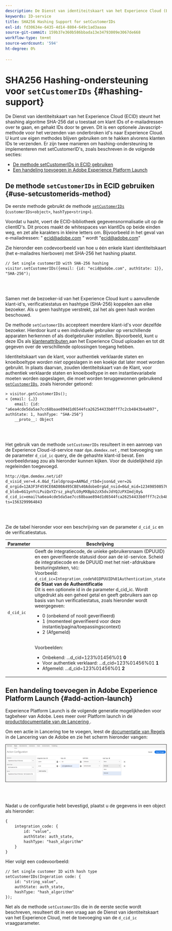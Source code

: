 ```yaml
---
description: De Dienst van identiteitskaart van het Experience Cloud (ECID) steunt het shashing algoritme SHA-256 dat u toestaat om klant IDs of e-mailadressen over te gaan, en gehakt IDs door te geven. Dit is een optionele Javascript-methode voor het verzenden van onderbroken id's naar Experience Cloud. U kunt uw eigen methodes blijven gebruiken om te hakken alvorens klanten IDs te verzenden.
keywords: ID-service
title: SHA256 Hashing Support for setCustomerIDs
exl-id: fd30634e-6435-4d14-8804-649c1ad3aaaa
source-git-commit: 159b37e360b586bbada13e34793009e3067de668
workflow-type: tm+mt
source-wordcount: '594'
ht-degree: 0%

---
```


# SHA256 Hashing-ondersteuning voor `setCustomerIDs` {#hashing-support}

De Dienst van identiteitskaart van het Experience Cloud (ECID) steunt het shashing algoritme SHA-256 dat u toestaat om klant IDs of e-mailadressen over te gaan, en gehakt IDs door te geven. Dit is een optionele Javascript-methode voor het verzenden van onderbroken id&#39;s naar Experience Cloud. U kunt uw eigen methodes blijven gebruiken om te hakken alvorens klanten IDs te verzenden.
Er zijn twee manieren om hashing-ondersteuning te implementeren met setCustomerID&#39;s, zoals beschreven in de volgende secties:

* [De methode setCustomerIDs in ECID gebruiken](/help/reference/hashing-support.md#use-setcustomerids-method)
* [Een handeling toevoegen in Adobe Experience Platform Launch](/help/reference/hashing-support.md#add-action-launch)

## De methode `setCustomerIDs` in ECID gebruiken {#use-setcustomerids-method}

De eerste methode gebruikt de methode [`setCustomerIDs`](/help/library/get-set/setcustomerids.md) (`customerIDs<object>`, `hashType<string>`).

Voordat u hasht, voert de ECID-bibliotheek gegevensnormalisatie uit op de clientID&#39;s. Dit proces maakt de whitespaces van klantIDs op beide einden weg, en zet alle karakters in kleine letters om. Bijvoorbeeld in het geval van e-mailadressen: &quot; ecid@adobe.com &quot; wordt &quot;ecid@adobe.com&quot;

Zie hieronder een codevoorbeeld van hoe u één enkele klant identiteitskaart (het e-mailadres hierboven) met SHA-256 het hashing plaatst.

```
// Set single customerID with SHA-256 hashing
visitor.setCustomerIDs({email: {id: "ecid@adobe.com", authState: 1}}, "SHA-256");
```

<br> 

Samen met de bezoeker-id van het Experience Cloud kunt u aanvullende klant-id&#39;s, verificatiestatus en hashtype (SHA-256) koppelen aan elke bezoeker. Als u geen hashtype verstrekt, zal het als geen hash worden beschouwd.

De methode `setCustomerIDs` accepteert meerdere klant-id&#39;s voor dezelfde bezoeker. Hierdoor kunt u een individuele gebruiker op verschillende apparaten herkennen of als doelgebruiker instellen. Bijvoorbeeld, kunt u deze IDs als [ klantenattributen ](https://experienceleague.adobe.com/docs/core-services/interface/customer-attributes/attributes.html?lang=nl-NL) aan het Experience Cloud uploaden en tot dit gegeven over de verschillende oplossingen toegang hebben.

Identiteitskaart van de klant, voor authentiek verklaarde staten en knoeiboeltype *worden niet* opgeslagen in een koekje dat later moet worden gebruikt. In plaats daarvan, zouden identiteitskaart van de Klant, voor authentiek verklaarde staten en knoeiboeltype in een instantievariabele moeten worden opgeslagen, die moet worden teruggewonnen gebruikend [`getCustomerIDs`](/help/library/get-set/getcustomerids.md), zoals hieronder getoond:

```
> visitor.getCustomerIDs();
< {email: {…}}
    email: {id: "a6ea4cde5da5ae7cc68baae894d1d6544fca26254433b0fff7c2cb4843b4a097", authState: 1, hashType: "SHA-256"}
    __proto__: Object
```

<br> 

Het gebruik van de methode `setCustomerIDs` resulteert in een aanroep van de Experience Cloud-id-service naar `dpm.demdex.net` , met toevoeging van de parameter `d_cid_ic` query, die de gehashte klant-id bevat. Een voorbeeldvraag zou als hieronder kunnen kijken. Voor de duidelijkheid zijn regeleinden toegevoegd.

```
http://dpm.demdex.net/id?d_visid_ver=4.4.0&d_fieldgroup=AAM&d_rtbd=json&d_ver=2&
d_orgid=12A3F3F459CE0AD80A495CBE%40AdobeOrg&d_nsid=0&d_mid=12349850857640731290890207735189050123&
d_blob=6G1ynYcLPuiQxYZrsz_pkqfLG9yMXBpb2zX5dvJdYQJzPXImdj0y&
d_cid_ic=email%a6ea4cde5da5ae7cc68baae894d1d6544fca26254433b0fff7c2cb4843b4a097%011&
ts=1563299964843
```

<br> 

Zie de tabel hieronder voor een beschrijving van de parameter `d_cid_ic` en de verificatiestatus.

| Parameter | Beschrijving |
|------------|----------|
| `d_cid_ic` | Geeft de integratiecode, de unieke gebruikersnaam (DPUUID) en een geverifieerde statusid door aan de id-service. Scheid de integratiecode en de DPUUID met het niet-afdrukbare besturingsteken, <code>%01</code>: <br> Voorbeeld: <code> d_cid_ic=Integration_code%01DPUUID%01Authentication_state</code> <br> <b> de Staat van de Authentificatie </b> <br> Dit is een optionele id in de parameter d_cid_ic. Wordt uitgedrukt als een geheel getal en geeft gebruikers aan op basis van hun verificatiestatus, zoals hieronder wordt weergegeven: <br> <ul><li>0 (onbekend of nooit geverifieerd)</li><li>1 (momenteel geverifieerd voor deze instantie/pagina/toepassingscontext)</li><li>2 (Afgemeld)</li></ul> <br> Voorbeelden: <br> <ul><li>Onbekend: ...d_cid=123%01456%01 <b> 0 </b></li><li>Voor authentiek verklaard: ...d_cid=123%01456%01 <b> 1 </b></li><li>Afgemeld: ...d_cid=123%01456%01 <b> 2 </b></li></ul> |

## Een handeling toevoegen in Adobe Experience Platform Launch {#add-action-launch}

Experience Platform Launch is de volgende generatie mogelijkheden voor tagbeheer van Adobe. Lees meer over Platform launch in de [ productdocumentatie van de Lancering ](https://experienceleague.adobe.com/docs/experience-platform/tags/home.html?lang=nl).

Om een actie in Lancering toe te voegen, leest de [ documentatie van Regels ](https://experienceleague.adobe.com/docs/experience-platform/tags/ui/rules.html?lang=nl-NL) in de Lancering van de Adobe en zie het scherm hieronder vangen:

![](/help/reference/assets/hashing-support.png)

<br> 

Nadat u de configuratie hebt bevestigd, plaatst u de gegevens in een object als hieronder:

```
{
    integration_code: {
        id: "value",
        authState: auth_state,
        hashType: "hash_algorithm"
    }
}
```

Hier volgt een codevoorbeeld:

```
// Set single customer ID with hash type
setCustomerIDs(Ingeration code: {
    id: "string_value",
    authState: auth_state,
    hashType: "hash_algorithm"
});
```

Net als de methode `setCustomerIDs` die in de eerste sectie wordt beschreven, resulteert dit in een vraag aan de Dienst van identiteitskaart van het Experience Cloud, met de toevoeging van de `d_cid_ic` vraagparameter.
